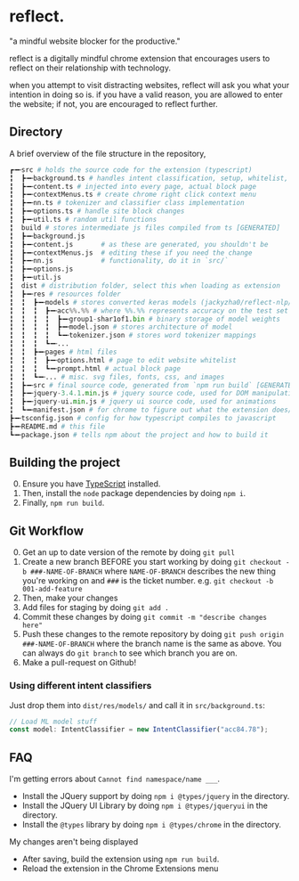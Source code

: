 # reflect.
"a mindful website blocker for the productive."

reflect is a digitally mindful chrome extension that encourages users to reflect on their relationship with technology. 

when you attempt to visit distracting websites, reflect will ask you what your intention in doing so is. if you have a valid reason, you are allowed to enter the website; if not, you are encouraged to reflect further. 

## Directory
A brief overview of the file structure in the repository,
```python
┏╼╾src # holds the source code for the extension (typescript)
╏  ┣╼╾background.ts # handles intent classification, setup, whitelist, etc.
╏  ┣╼╾content.ts # injected into every page, actual block page
╏  ┣╼╾contextMenus.ts # create chrome right click context menu
╏  ┣╼╾nn.ts # tokenizer and classifier class implementation
╏  ┣╼╾options.ts # handle site block changes
╏  ┣╼╾util.ts # random util functions
╏  build # stores intermediate js files compiled from ts [GENERATED]
╏  ┣╼╾background.js
╏  ┣╼╾content.js       # as these are generated, you shouldn't be 
╏  ┣╼╾contextMenus.js  # editing these if you need the change
╏  ┣╼╾nn.js            # functionality, do it in `src/`
╏  ┣╼╾options.js
╏  ┣╼╾util.js
╏  dist # distribution folder, select this when loading as extension
╏  ┣╼╾res # resources folder
╏  ╏  ┣╼╾models # stores converted keras models (jackyzha0/reflect-nlp/nlp)
╏  ╏  ╏  ┣╼╾acc%%.%% # where %%.%% represents accuracy on the test set
╏  ╏  ╏  ╏  ┣╼╾group1-shar1of1.bin # binary storage of model weights
╏  ╏  ╏  ╏  ┣╼╾model.json # stores architecture of model
╏  ╏  ╏  ╏  ┗╼╾tokenizer.json # stores word tokenizer mappings
╏  ╏  ╏  ┗╼╾...
╏  ╏  ┣╼╾pages # html files
╏  ╏  ╏  ┣╼╾options.html # page to edit website whitelist
╏  ╏  ╏  ┗╼╾prompt.html # actual block page
╏  ╏  ┗╼╾... # misc. svg files, fonts, css, and images
╏  ┣╼╾src # final source code, generated from `npm run build` [GENERATED]
╏  ┣╼╾jquery-3.4.1.min.js # jquery source code, used for DOM manipulation
╏  ┣╼╾jquery-ui.min.js # jquery ui source code, used for animations
╏  ┗╼╾manifest.json # for chrome to figure out what the extension does/needs
┣╼╾tsconfig.json # config for how typescript compiles to javascript
┣╼╾README.md # this file
┗╼╾package.json # tells npm about the project and how to build it
```

## Building the project
0. Ensure you have [TypeScript](https://www.typescriptlang.org/) installed.
1. Then, install the `node` package dependencies by doing `npm i`. 
2. Finally, `npm run build`.

## Git Workflow
0. Get an up to date version of the remote by doing `git pull`
1. Create a new branch BEFORE you start working by doing `git checkout -b ###-NAME-OF-BRANCH` where `NAME-OF-BRANCH` describes the new thing you're working on and `###` is the ticket number. e.g. `git checkout -b 001-add-feature`
2. Then, make your changes
3. Add files for staging by doing `git add .`
4. Commit these changes by doing `git commit -m "describe changes here"`
5. Push these changes to the remote repository by doing `git push origin ###-NAME-OF-BRANCH` where the branch name is the same as above. You can always do `git branch` to see which branch you are on.
6. Make a pull-request on Github!

### Using different intent classifiers
Just drop them into `dist/res/models/` and call it in `src/background.ts`:
```typescript
// Load ML model stuff
const model: IntentClassifier = new IntentClassifier("acc84.78");
```

## FAQ
I'm getting errors about `Cannot find namespace/name ___`.
* Install the JQuery support by doing `npm i @types/jquery` in the directory.
* Install the JQuery UI Library by doing `npm i @types/jqueryui` in the directory.
* Install the `@types` library by doing `npm i @types/chrome` in the directory.

My changes aren't being displayed
* After saving, build the extension using `npm run build`.
* Reload the extension in the Chrome Extensions menu
